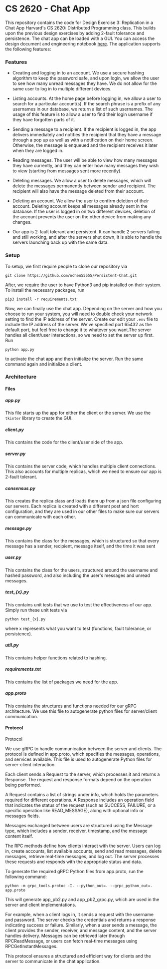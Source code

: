 # CS 2620 - Chat App

This repository contains the code for Design Exercise 3: Replication in a Chat App Harvard's CS 2620: Distributed Programming class. This builds upon the previous design exercises by adding 2-fault tolerance and persistence. The chat app can be loaded with a GUI. You can access the design document and engineering notebook [here](https://docs.google.com/document/d/1vJeS7PuXCz1lkp-FrzXvrbb7IFf1vcbZgZWthI5IdKU/edit?usp=sharing). The application supports the following features:

### Features

- Creating and logging in to an account. We use a secure hashing algorithm to keep the password safe, and upon login, we allow the user to see how many unread messages they have. We do not allow for the same user to log in to multiple different devices.

- Listing accounts. At the home page before logging in, we allow a user to search for a particular account(s). If the search phrase is a prefix of any usernames in our database, we return a list of such usernames. The usage of this feature is to allow a user to find their login username if they have forgotten parts of it.
- Sending a message to a recipient. If the recipient is logged in, the app delivers immediately and notifies the recipient that they have a message through a pop up as well as with a notification on their home screen. Otherwise, the message is enqueued and the recipient receives it later when they are logged in.
- Reading messages. The user will be able to view how many messages they have currently, and they can enter how many messages they wish to view (starting from messages sent more recently).
- Deleting messages. We allow a user to delete messages, which will delete the messages permanently between sender and recipient. The recipient will also have the message deleted from their account.
- Deleting an account. We allow the user to confirm deletion of their account. Deleting account keeps all messages already sent in the database. If the user is logged in on two different devices, deletion of the account prevents the user on the other device from making any changes.
- Our app is 2-fault tolerant and persistent. It can handle 2 servers failing and still working, and after the servers shut down, it is able to handle the servers launching back up with the same data.

### Setup

To setup, we first require people to clone our repository via

```
git clone https://github.com/nchen55555/Persistent-Chat.git
```

After, we require the user to have Python3 and pip installed on their system. To install the necessary packages, run

```
pip3 install -r requirements.txt
```

Now, we can finally use the chat app. Depending on the server and how you choose to run your system, you will need to double check your network setting to find the IP address of the server. Create our edit your `.env` file to include the IP address of the server. We've specified port 65432 as the default port, but feel free to change it to whatever you want.The server handles all client/user interactions, so we need to set the server up first. Run

```
python app.py
```

to activate the chat app and then initialize the server. Run the same command again and initialize a client.

### Architecture

#### Files

##### app.py

This file starts up the app for either the client or the server. We use the `tkinter` library to create the GUI.

##### client.py

This contains the code for the client/user side of the app.

##### server.py

This contains the server code, which handles multiple client connections. This also accounts for multiple replicas, which we need to ensure our app is 2-fault tolerant.

##### consensus.py

This creates the replica class and loads them up from a json file configuring our servers. Each replica is created with a different post and hort configuration, and they are used in our other files to make sure our servers can communicate with each other.

##### message.py

This contains the class for the messages, which is structured so that every message has a sender, recipient, message itself, and the time it was sent

##### user.py

This contains the class for the users, structured around the username and hashed password, and also including the user's messages and unread messages.

##### test\_{x}.py

This contains unit tests that we use to test the effectiveness of our app. Simply run these unit tests via

```
python test_{x}.py
```

where x represents what you want to test (functions, fault tolerance, or persistence).

##### util.py

This contains helper functions related to hashing.

##### requirements.txt

This contains the list of packages we need for the app.

##### app.proto

This contains the structures and functions needed for our gRPC architecture. We use this file to autogenerate python files for server/client communication.

#### Protocol

Protocol

We use gRPC to handle communication between the server and clients. The protocol is defined in app.proto, which specifies the messages, operations, and services available. This file is used to autogenerate Python files for server-client interaction.

Each client sends a Request to the server, which processes it and returns a Response. The request and response formats depend on the operation being performed.

A Request contains a list of strings under info, which holds the parameters required for different operations. A Response includes an operation field that indicates the status of the request (such as SUCCESS, FAILURE, or a specific operation like READ_MESSAGE), along with optional info or messages fields.

Messages exchanged between users are structured using the Message type, which includes a sender, receiver, timestamp, and the message content itself.

The RPC methods define how clients interact with the server. Users can log in, create accounts, list available accounts, send and read messages, delete messages, retrieve real-time messages, and log out. The server processes these requests and responds with the appropriate status and data.

To generate the required gRPC Python files from app.proto, run the following command:

```
python -m grpc_tools.protoc -I. --python_out=. --grpc_python_out=. app.proto
```

This will generate app_pb2.py and app_pb2_grpc.py, which are used in the server and client implementations.

For example, when a client logs in, it sends a request with the username and password. The server checks the credentials and returns a response indicating success or failure. Similarly, when a user sends a message, the client provides the sender, receiver, and message content, and the server handles delivery. Messages can be retrieved later through RPCReadMessage, or users can fetch real-time messages using RPCGetInstantMessages.

This protocol ensures a structured and efficient way for clients and the server to communicate in the chat application.
